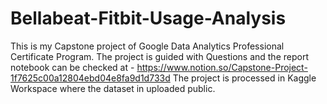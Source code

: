 # Bellabeat-Fitbit-Usage-Analysis
This is my Capstone project of Google Data Analytics Professional Certificate Program. 
The project is guided with Questions and the report notebook can be checked at - https://www.notion.so/Capstone-Project-1f7625c00a12804ebd04e8fa9d1d733d
The project is processed in Kaggle Workspace where the dataset in uploaded public.
